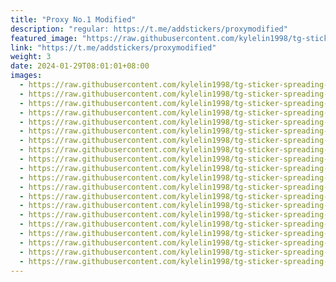 ```yaml
---
title: "Proxy No.1 Modified"
description: "regular: https://t.me/addstickers/proxymodified"
featured_image: "https://raw.githubusercontent.com/kylelin1998/tg-sticker-spreading-worldwide-images/main/img/9d8cc2c0-acb6-4aed-99d1-899b065da0fa.jpg"
link: "https://t.me/addstickers/proxymodified"
weight: 3
date: 2024-01-29T08:01:01+08:00
images:
  - https://raw.githubusercontent.com/kylelin1998/tg-sticker-spreading-worldwide-images/main/img/9d8cc2c0-acb6-4aed-99d1-899b065da0fa.jpg
  - https://raw.githubusercontent.com/kylelin1998/tg-sticker-spreading-worldwide-images/main/img/56667332-8e30-4bab-a765-b733fd3d909d.jpg
  - https://raw.githubusercontent.com/kylelin1998/tg-sticker-spreading-worldwide-images/main/img/863aa994-5721-44d6-95c5-da7c73e51c63.jpg
  - https://raw.githubusercontent.com/kylelin1998/tg-sticker-spreading-worldwide-images/main/img/7c1be678-012c-4c1b-b304-2306451e56a4.jpg
  - https://raw.githubusercontent.com/kylelin1998/tg-sticker-spreading-worldwide-images/main/img/8c0b82ee-a14c-4360-aba7-93ce62c107fb.jpg
  - https://raw.githubusercontent.com/kylelin1998/tg-sticker-spreading-worldwide-images/main/img/2fc16a90-19c6-4ab5-95be-19e147100f1b.jpg
  - https://raw.githubusercontent.com/kylelin1998/tg-sticker-spreading-worldwide-images/main/img/bd9989a1-77bd-4171-bb5a-02a824be1a59.jpg
  - https://raw.githubusercontent.com/kylelin1998/tg-sticker-spreading-worldwide-images/main/img/620300b9-153e-47af-b942-e1ad0d35c263.jpg
  - https://raw.githubusercontent.com/kylelin1998/tg-sticker-spreading-worldwide-images/main/img/56f00dfa-abd0-434c-bacf-34e086518017.jpg
  - https://raw.githubusercontent.com/kylelin1998/tg-sticker-spreading-worldwide-images/main/img/f0822a1c-f24c-4de2-a492-2fdb728d8952.jpg
  - https://raw.githubusercontent.com/kylelin1998/tg-sticker-spreading-worldwide-images/main/img/d2014e86-1677-4f54-8ae3-a0e67d138712.jpg
  - https://raw.githubusercontent.com/kylelin1998/tg-sticker-spreading-worldwide-images/main/img/596a0a62-2f6d-45f2-a6ee-f37b68e0944e.jpg
  - https://raw.githubusercontent.com/kylelin1998/tg-sticker-spreading-worldwide-images/main/img/65a9dd71-685b-40e8-8e4c-9b33357f599a.jpg
  - https://raw.githubusercontent.com/kylelin1998/tg-sticker-spreading-worldwide-images/main/img/c4119c2e-475c-4ca0-aff8-1fd72359fe01.jpg
  - https://raw.githubusercontent.com/kylelin1998/tg-sticker-spreading-worldwide-images/main/img/ab045e83-3e4e-46a1-9f48-271d252d4e0e.jpg
  - https://raw.githubusercontent.com/kylelin1998/tg-sticker-spreading-worldwide-images/main/img/571daf3f-0d64-4f42-9521-b711626eb8aa.jpg
  - https://raw.githubusercontent.com/kylelin1998/tg-sticker-spreading-worldwide-images/main/img/25d8b669-9ce8-450e-91ea-cb157c8c25c4.jpg
  - https://raw.githubusercontent.com/kylelin1998/tg-sticker-spreading-worldwide-images/main/img/d14a50d0-120a-4111-9864-477529aaf0ea.jpg
  - https://raw.githubusercontent.com/kylelin1998/tg-sticker-spreading-worldwide-images/main/img/e1e44225-7ae5-4ebf-ba2f-9f8eb8e96677.jpg
  - https://raw.githubusercontent.com/kylelin1998/tg-sticker-spreading-worldwide-images/main/img/eb24ac90-983b-4663-9a45-041faad1fe55.jpg
---
```

